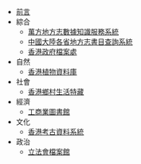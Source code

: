 <!-- docs/_sidebar.md -->
* [前言](/)
* 綜合
  * [萬方地方志數據知識服務系統](/general/wang-fang-local-record.md)
  * [中國大陸各省地方志書目查詢系統](/general/local-record-place.md)
  * [香港政府檔案處](/general/government-records-service.md)
* 自然
  * [香港植物資料庫](/natural/hong-kong-plant-database.md)
* 社會
  * [香港鄉村生活特藏](/social/hong-kong-village-life-collection.md)
* 經濟
  * [工商業圖書館](/economic/business-and-industry-library.md)
* 文化
  * [香港考古資料系統](/cultural/hong-kong-archaeological-archive-system.md)
* 政治
  * [立法會檔案館](/political/legco-archives.md)
